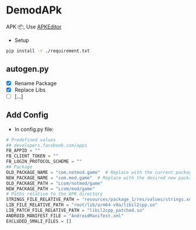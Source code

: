 # DemodAPk
APK 📦, Use [APKEditor](https://github.com/REAndroid/APKEditor)
+ Setup
```bash
pip install -r ./requirement.txt
```
## autogen.py
- [x] Rename Package
- [x] Replace Libs
- [ ] [...]
## Add Config
- In config.py file:
```python
# Predefined values
## developers.facebook.com/apps
FB_APPID = ""
FB_CLIENT_TOKEN = ""
FB_LOGIN_PROTOCOL_SCHEME = ""
## Package
OLD_PACKAGE_NAME = "com.notmod.game"  # Replace with the current package name
NEW_PACKAGE_NAME = "com.mod.game"  # Replace with the desired new package name
OLD_PACKAGE_PATH = "Lcom/notmod/game"
NEW_PACKAGE_PATH = "Lcom/mod/game"
# Paths relative to the APK directory
STRINGS_FILE_RELATIVE_PATH = "resources/package_1/res/values/strings.xml"
LIB_FILE_RELATIVE_PATH = "root/lib/arm64-v8a/libil2cpp.so"
LIB_PATCH_FILE_RELATIVE_PATH = "libil2cpp_patched.so"
ANDROID_MANIFEST_FILE = "AndroidManifest.xml"
EXCLUDED_SMALI_FILES = []
```
